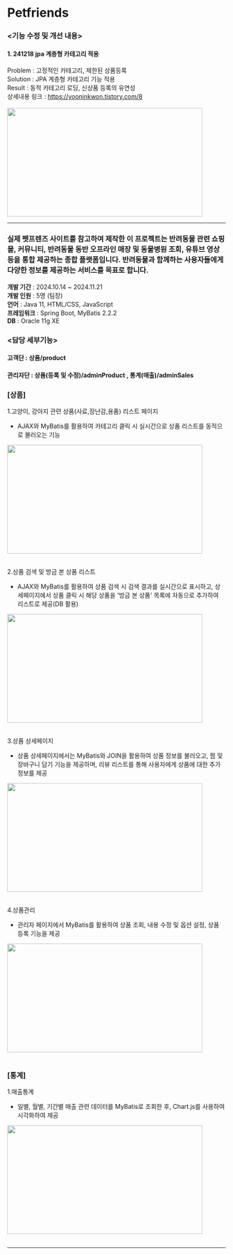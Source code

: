 # Petfriends


### <기능 수정 및 개선 내용>
#### 1. 241218 jpa 계층형 카테고리 적용    
Problem : 고정적인 카테고리, 제한된 상품등록    
Solution : JPA 계층형 카테고리 기능 적용    
Result : 동적 카테고리 로딩, 신상품 등록의 유연성    
상세내용 링크 : https://yooninkwon.tistory.com/8    
</br>
<img src="https://github.com/user-attachments/assets/063fdfce-d347-4271-9b4a-a216a616deea" width="450" height="250">


---

### 실제 펫프렌즈 사이트를 참고하여 제작한 이 프로젝트는 반려동물 관련 쇼핑몰, 커뮤니티, 반려동물 동반 오프라인 매장 및 동물병원 조회, 유튜브 영상 등을 통합 제공하는 종합 플랫폼입니다. 반려동물과 함께하는 사용자들에게 다양한 정보를 제공하는 서비스를 목표로 합니다.     
****개발 기간**** : 2024.10.14 ~ 2024.11.21     
****개발 인원**** : 5명 (팀장)   
****언어**** : Java 11, HTML/CSS, JavaScript   
****프레임워크**** : Spring Boot, MyBatis 2.2.2   
****DB**** : Oracle 11g XE    




### <담당 세부기능>
#### 고객단 : 상품/product  
#### 관리자단 : 상품(등록 및 수정)/adminProduct , 통계(매출)/adminSales

### [상품]   

1.고양이, 강아지 관련 상품(사료,장난감,용품) 리스트 페이지
+ AJAX와 MyBatis를 활용하여 카테고리 클릭 시 실시간으로 상품 리스트를 동적으로 불러오는 기능

<img src="https://github.com/user-attachments/assets/c2f0cf6c-24e3-4cc5-bd75-ad1624fe639f" width="450" height="250">
</br>
</br>

2.상품 검색 및 방금 본 상품 리스트
</br>
+ AJAX와 MyBatis를 활용하여 상품 검색 시 검색 결과를 실시간으로 표시하고, 상세페이지에서 상품 클릭 시 해당 상품을 '방금 본 상품' 목록에 자동으로 추가하여 리스트로 제공(DB 활용)

<img src="https://github.com/user-attachments/assets/b1123fe6-cacd-4ec8-929b-e267545d3120" width="450" height="250">
</br>
</br>

3.상품 상세페이지
</br>
+ 상품 상세페이지에서는 MyBatis와 JOIN을 활용하여 상품 정보를 불러오고, 찜 및 장바구니 담기 기능을 제공하며, 리뷰 리스트를 통해 사용자에게 상품에 대한 추가 정보를 제공

<img src="https://github.com/user-attachments/assets/ea0d8262-6512-45ea-95c1-628c6ac73053" width="450" height="250">
</br>
</br>

4.상품관리
</br>  
+ 관리자 페이지에서 MyBatis를 활용하여 상품 조회, 내용 수정 및 옵션 설정, 상품 등록 기능을 제공

<img src="https://github.com/user-attachments/assets/eddb4942-81d3-4121-9603-e683f8a0b5a3" width="450" height="250">
</br>
</br>

### [통계]   

1.매출통계
</br>
+ 일별, 월별, 기간별 매출 관련 데이터를 MyBatis로 조회한 후, Chart.js를 사용하여 시각화하여 제공

<img src="https://github.com/user-attachments/assets/a37fc44f-9330-424f-97fb-ac72037ffd5f" width="450" height="250">

</br>
</br>

---


 
